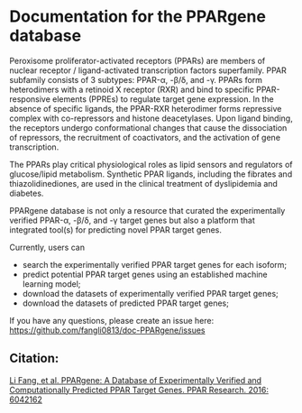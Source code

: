 # Documentation for the PPARgene database


Peroxisome proliferator-activated receptors (PPARs) are members of nuclear receptor / ligand-activated transcription factors superfamily. PPAR subfamily consists of 3 subtypes: PPAR-α, -β/δ, and -γ. PPARs form heterodimers with a retinoid X receptor (RXR) and bind to specific PPAR-responsive elements (PPREs) to regulate target gene expression. In the absence of specific ligands, the PPAR-RXR heterodimer forms repressive complex with co-repressors and histone deacetylases. Upon ligand binding, the receptors undergo conformational changes that cause the dissociation of repressors, the recruitment of coactivators, and the activation of gene transcription. 

The PPARs play critical physiological roles as lipid sensors and regulators of glucose/lipid metabolism. Synthetic PPAR ligands, including the fibrates and thiazolidinediones, are used in the clinical treatment of dyslipidemia and diabetes. 

PPARgene database is not only a resource that curated the experimentally verified PPAR-α, -β/δ, and -γ target genes but also a platform that integrated tool(s) for predicting novel PPAR target genes.

Currently, users can

* search the experimentally verified PPAR target genes for each isoform;
* predict potential PPAR target genes using an established machine learning model;
* download the datasets of experimentally verified PPAR target genes;
* download the datasets of predicted PPAR target genes;


If you have any questions, please create an issue here: https://github.com/fangli0813/doc-PPARgene/issues

## Citation: 
[Li Fang, et al. PPARgene: A Database of Experimentally Verified and Computationally Predicted PPAR Target Genes. PPAR Research. 2016: 6042162](http://dx.doi.org/10.1155/2016/6042162)
